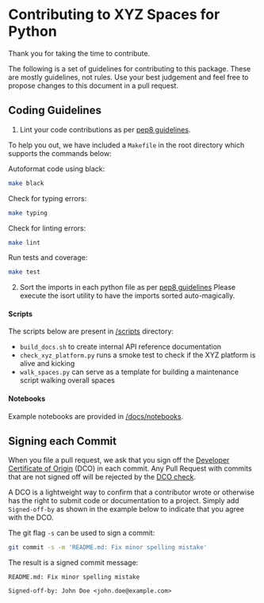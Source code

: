 # Contributing to XYZ Spaces for Python

Thank you for taking the time to contribute.

The following is a set of guidelines for contributing to this package.
These are mostly guidelines, not rules. Use your best judgement and feel free to propose
changes to this document in a pull request.

## Coding Guidelines
1. Lint your code contributions as per [pep8 guidelines](https://www.python.org/dev/peps/pep-0008/).

To help you out, we have included a `Makefile` in the root directory which supports the commands below:

Autoformat code using black:

```bash
make black
```

Check for typing errors:

```bash
make typing
```

Check for linting errors:

```bash
make lint
```

Run tests and coverage:

```bash
make test
```

2. Sort the imports in each python file as per [pep8 guidelines](https://www.python.org/dev/peps/pep-0008/#imports)
   Please execute the isort utility to have the imports sorted auto-magically.

#### Scripts

The scripts below are present in [/scripts](./scripts) directory:

- `build_docs.sh` to create internal API reference documentation
- `check_xyz_platform.py` runs a smoke test to check if the XYZ platform is alive and kicking
- `walk_spaces.py` can serve as a template for building a maintenance script walking overall spaces

#### Notebooks

Example notebooks are provided in [/docs/notebooks](./docs/notebooks).

## Signing each Commit

When you file a pull request, we ask that you sign off the
[Developer Certificate of Origin](https://developercertificate.org/) (DCO) in each commit.
Any Pull Request with commits that are not signed off will be rejected by the
[DCO check](https://probot.github.io/apps/dco/).

A DCO is a lightweight way to confirm that a contributor wrote or otherwise has the right
to submit code or documentation to a project. Simply add `Signed-off-by` as shown in the example below
to indicate that you agree with the DCO.

The git flag `-s` can be used to sign a commit:

```bash
git commit -s -m 'README.md: Fix minor spelling mistake'
```

The result is a signed commit message:

```
README.md: Fix minor spelling mistake

Signed-off-by: John Doe <john.doe@example.com>
```
